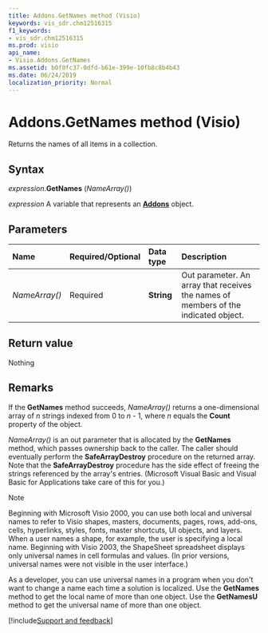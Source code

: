 ```yaml
---
title: Addons.GetNames method (Visio)
keywords: vis_sdr.chm12516315
f1_keywords:
- vis_sdr.chm12516315
ms.prod: visio
api_name:
- Visio.Addons.GetNames
ms.assetid: b0f0fc37-0dfd-b61e-399e-10fb8c8b4b43
ms.date: 06/24/2019
localization_priority: Normal
---
```



# Addons.GetNames method (Visio)

Returns the names of all items in a collection.


## Syntax

_expression_.**GetNames** (_NameArray()_)

_expression_ A variable that represents an **[Addons](Visio.Addons.md)** object.


## Parameters

|Name|Required/Optional|Data type|Description|
|:-----|:-----|:-----|:-----|
| _NameArray()_|Required| **String**|Out parameter. An array that receives the names of members of the indicated object.|

## Return value

Nothing


## Remarks

If the **GetNames** method succeeds, _NameArray()_ returns a one-dimensional array of _n_ strings indexed from 0 to _n_ - 1, where _n_ equals the **Count** property of the object. 

_NameArray()_ is an out parameter that is allocated by the **GetNames** method, which passes ownership back to the caller. The caller should eventually perform the **SafeArrayDestroy** procedure on the returned array. Note that the **SafeArrayDestroy** procedure has the side effect of freeing the strings referenced by the array's entries. (Microsoft Visual Basic and Visual Basic for Applications take care of this for you.)

> [!NOTE] 
> Beginning with Microsoft Visio 2000, you can use both local and universal names to refer to Visio shapes, masters, documents, pages, rows, add-ons, cells, hyperlinks, styles, fonts, master shortcuts, UI objects, and layers. When a user names a shape, for example, the user is specifying a local name. Beginning with Visio 2003, the ShapeSheet spreadsheet displays only universal names in cell formulas and values. (In prior versions, universal names were not visible in the user interface.) 

As a developer, you can use universal names in a program when you don't want to change a name each time a solution is localized. Use the **GetNames** method to get the local name of more than one object. Use the **GetNamesU** method to get the universal name of more than one object.

[!include[Support and feedback](~/includes/feedback-boilerplate.md)]